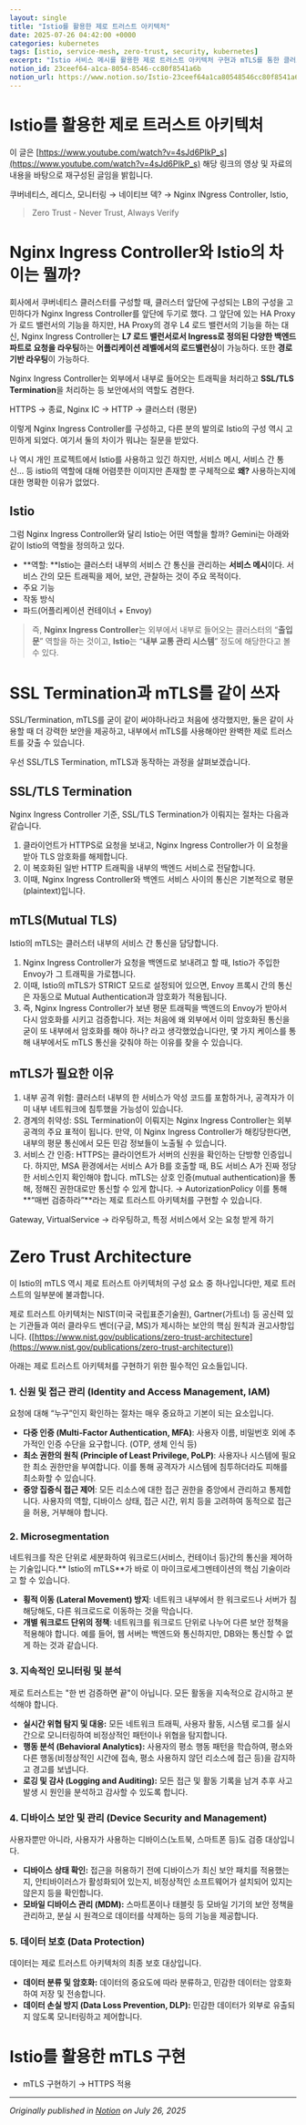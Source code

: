 ```yaml
---
layout: single
title: "Istio를 활용한 제로 트러스트 아키텍처"
date: 2025-07-26 04:42:00 +0000
categories: kubernetes
tags: [istio, service-mesh, zero-trust, security, kubernetes]
excerpt: "Istio 서비스 메시를 활용한 제로 트러스트 아키텍처 구현과 mTLS를 통한 클러스터 내부 보안 강화 방안을 다룹니다."
notion_id: 23ceef64-a1ca-8054-8546-cc80f8541a6b
notion_url: https://www.notion.so/Istio-23ceef64a1ca80548546cc80f8541a6b
---
```


# Istio를 활용한 제로 트러스트 아키텍처

이 글은 [https://www.youtube.com/watch?v=4sJd6PIkP_s](https://www.youtube.com/watch?v=4sJd6PIkP_s) 해당 링크의 영상 및 자료의 내용을 바탕으로 재구성된 글임을 밝힙니다.


<!--more-->
쿠버네티스, 레디스, 모니터링 → 네이티브 덱? → Nginx INgress Controller, Istio, 

> Zero Trust - Never Trust, Always Verify

# Nginx Ingress Controller와 Istio의 차이는 뭘까?

회사에서 쿠버네티스 클러스터를 구성할 때, 클러스터 앞단에 구성되는 LB의 구성을 고민하다가 Nginx Ingress Controller를 앞단에 두기로 했다. 그 앞단에 있는 HA Proxy가 로드 밸런서의 기능을 하지만, HA Proxy의 경우 L4 로드 밸런서의 기능을 하는 대신, Nginx Ingress Controller는 **L7 로드 밸런서로서 Ingress로 정의된 다양한 백엔드 파트로 요청을 라우팅**하는 **어플리케이션 레벨에서의 로드밸런싱**이 가능하다. 또한 **경로 기반 라우팅**이 가능하다.

Nginx Ingress Controller는 외부에서 내부로 들어오는 트래픽을 처리하고 **SSL/TLS Termination**을 처리하는 등 보안에서의 역할도 겸한다. 

HTTPS → 종료, Nginx IC → HTTP → 클러스터 (평문)

이렇게 Nginx Ingress Controller를 구성하고, 다른 분의 발의로 Istio의 구성 역시 고민하게 되었다. 여기서 둘의 차이가 뭐냐는 질문을 받았다.

나 역시 개인 프로젝트에서 Istio를 사용하고 있긴 하지만, 서비스 메시, 서비스 간 통신… 등 istio의 역할에 대해 어렴풋한 이미지만 존재할 뿐 구체적으로 **왜?** 사용하는지에 대한 명확한 이유가 없었다.

## Istio

그럼 Nginx Ingress Controller와 달리 Istio는 어떤 역할을 할까? Gemini는 아래와 같이 Istio의 역할을 정의하고 있다.

- **역할: **Istio는 클러스터 내부의 서비스 간 통신을 관리하는 **서비스 메시**이다. 서비스 간의 모든 트래픽을 제어, 보안, 관찰하는 것이 주요 목적이다.
- 주요 기능
- 작동 방식
- 파드(어플리케이션 컨테이너 + Envoy)
> 즉, **Nginx Ingress Controller**는 외부에서 내부로 들어오는 클러스터의 “**출입문**” 역할을 하는 것이고, **Istio**는 “**내부 교통 관리 시스템**” 정도에 해당한다고 볼 수 있다.

# SSL Termination과 mTLS를 같이 쓰자

SSL/Termination, mTLS를 굳이 같이 써야하나라고 처음에 생각했지만, 둘은 같이 사용할 때 더 강력한 보안을 제공하고, 내부에서 mTLS를 사용해야만 완벽한 제로 트러스트를 갖출 수 있습니다.

우선 SSL/TLS Termination, mTLS과 동작하는 과정을 살펴보겠습니다.

## SSL/TLS Termination

Nginx Ingress Controller 기준, SSL/TLS Termination가 이뤄지는 절차는 다음과 같습니다. 

1. 클라이언트가 HTTPS로 요청을 보내고, Nginx Ingress Controller가 이 요청을 받아 TLS 암호화를 해제합니다.
1. 이 복호화된 일반 HTTP 트래픽을 내부의 백엔드 서비스로 전달합니다.
1. 이때, Nginx Ingress Controller와 백엔드 서비스 사이의 통신은 기본적으로 평문(plaintext)입니다.
## mTLS(Mutual TLS)

Istio의 mTLS는 클러스터 내부의 서비스 간 통신을 담당합니다.

1. Nginx Ingress Controller가 요청을 백엔드로 보내려고 할 때, Istio가 주입한 Envoy가 그 트래픽을 가로챕니다.
1. 이때, Istio의 mTLS가 STRICT 모드로 설정되어 있으면, Envoy 프록시 간의 통신은 자동으로 Mutual Authentication과 암호화가 적용됩니다.
1. 즉, Nginx Ingress Controller가 보낸 평문 트래픽을 백엔드의 Envoy가 받아서 다시 암호화를 시키고 검증합니다.
저는 처음에 왜 외부에서 이미 암호화된 통신을 굳이 또 내부에서 암호화를 해야 하나? 라고 생각했었습니다만, 몇 가지 케이스를 통해 내부에서도 mTLS 통신을 갖춰야 하는 이유를 찾을 수 있습니다.

## mTLS가 필요한 이유

1. 내부 공격 위험: 클러스터 내부의 한 서비스가 악성 코드를 포함하거나, 공격자가 이미 내부 네트워크에 침투했을 가능성이 있습니다.
1. 경계의 취약성: SSL Termination이 이뤄지는 Nginx Ingress Controller는 외부 공격의 주요 표적이 됩니다. 만약, 이 Nginx Ingress Controller가 해킹당한다면, 내부의 평문 통신에서 모든 민감 정보들이 노출될 수 있습니다.
1. 서비스 간 인증: HTTPS는 클라이언트가 서버의 신원을 확인하는 단방향 인증입니다. 하지만, MSA 환경에서는 서비스 A가 B를 호출할 때, B도 서비스 A가 진짜 정당한 서비스인지 확인해야 합니다. mTLS는 상호 인증(mutual authentication)을 통해, 정해진 권한대로만 통신할 수 있게 합니다. → AutorizationPolicy
이를 통해 **“매번 검증하라”**라는 제로 트러스트 아키텍처를 구현할 수 있습니다.

Gateway, VirtualService → 라우팅하고, 특정 서비스에서 오는 요청 받게 하기

# Zero Trust Architecture

이 Istio의 mTLS 역시 제로 트러스트 아키텍처의 구성 요소 중 하나입니다만, 제로 트러스트의 일부분에 불과합니다.

제로 트러스트 아키텍처는 NIST(미국 국립표준기술원), Gartner(가트너) 등 공신력 있는 기관들과 여러 클라우드 벤더(구글, MS)가 제시하는 보안의 핵심 원칙과 권고사항입니다. ([https://www.nist.gov/publications/zero-trust-architecture](https://www.nist.gov/publications/zero-trust-architecture))

아래는 제로 트러스트 아키텍처를 구현하기 위한 필수적인 요소들입니다.

### 1. 신원 및 접근 관리 (Identity and Access Management, IAM)

요청에 대해 “누구”인지 확인하는 절차는 매우 중요하고 기본이 되는 요소입니다.

- **다중 인증 (Multi-Factor Authentication, MFA)**: 사용자 이름, 비밀번호 외에 추가적인 인증 수단을 요구합니다. (OTP, 생체 인식 등)
- **최소 권한의 원칙 (Principle of Least Privilege, PoLP)**: 사용자나 시스템에 필요한 최소 권한만을 부여합니다. 이를 통해 공격자가 시스템에 침투하더라도 피해를 최소화할 수 있습니다.
- **중앙 집중식 접근 제어**: 모든 리소스에 대한 접근 권한을 중앙에서 관리하고 통제합니다. 사용자의 역할, 디바이스 상태, 접근 시간, 위치 등을 고려하여 동적으로 접근을 허용, 거부해야 합니다.
### 2. Microsegmentation

네트워크를 작은 단위로 세분화하여 워크로드(서비스, 컨테이너 등)간의 통신을 제어하는 기술입니다.** Istio의 mTLS**가 바로 이 마이크로세그멘테이션의 핵심 기술이라고 할 수 있습니다.

- **횡적 이동 (Lateral Movement) 방지**: 네트워크 내부에서 한 워크로드나 서버가 침해당해도, 다른 워크로드로 이동하는 것을 막습니다.
- **개별 워크로드 단위의 정책**: 네트워크를 워크로드 단위로 나누어 다른 보안 정책을 적용해야 합니다. 예를 들어, 웹 서버는 백엔드와 통신하지만, DB와는 통신할 수 없게 하는 것과 같습니다.
### 3. 지속적인 모니터링 및 분석

제로 트러스트는 "한 번 검증하면 끝"이 아닙니다. 모든 활동을 지속적으로 감시하고 분석해야 합니다.

- **실시간 위협 탐지 및 대응:** 모든 네트워크 트래픽, 사용자 활동, 시스템 로그를 실시간으로 모니터링하여 비정상적인 패턴이나 위협을 탐지합니다.
- **행동 분석 (Behavioral Analytics):** 사용자의 평소 행동 패턴을 학습하여, 평소와 다른 행동(비정상적인 시간에 접속, 평소 사용하지 않던 리소스에 접근 등)을 감지하고 경고를 보냅니다.
- **로깅 및 감사 (Logging and Auditing):** 모든 접근 및 활동 기록을 남겨 추후 사고 발생 시 원인을 분석하고 감사할 수 있도록 합니다.
### 4. 디바이스 보안 및 관리 (Device Security and Management)

사용자뿐만 아니라, 사용자가 사용하는 디바이스(노트북, 스마트폰 등)도 검증 대상입니다.

- **디바이스 상태 확인:** 접근을 허용하기 전에 디바이스가 최신 보안 패치를 적용했는지, 안티바이러스가 활성화되어 있는지, 비정상적인 소프트웨어가 설치되어 있지는 않은지 등을 확인합니다.
- **모바일 디바이스 관리 (MDM):** 스마트폰이나 태블릿 등 모바일 기기의 보안 정책을 관리하고, 분실 시 원격으로 데이터를 삭제하는 등의 기능을 제공합니다.
### 5. 데이터 보호 (Data Protection)

데이터는 제로 트러스트 아키텍처의 최종 보호 대상입니다.

- **데이터 분류 및 암호화:** 데이터의 중요도에 따라 분류하고, 민감한 데이터는 암호화하여 저장 및 전송합니다.
- **데이터 손실 방지 (Data Loss Prevention, DLP):** 민감한 데이터가 외부로 유출되지 않도록 모니터링하고 제어합니다.
# Istio를 활용한 mTLS 구현

- mTLS 구현하기 → HTTPS 적용

---

*Originally published in [Notion](https://www.notion.so/Istio-23ceef64a1ca80548546cc80f8541a6b) on July 26, 2025*